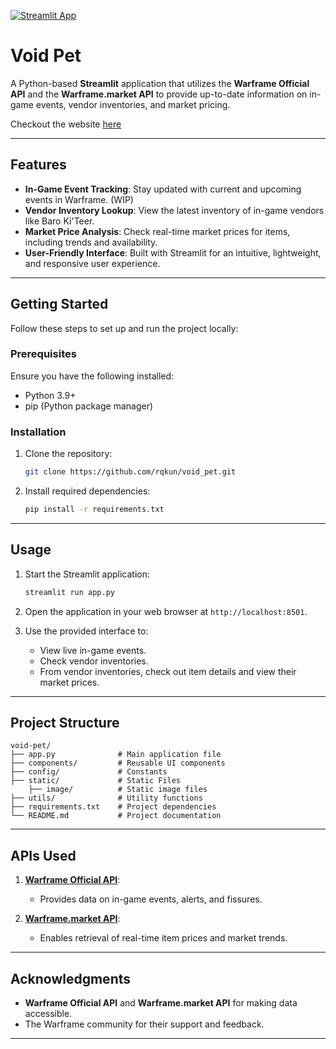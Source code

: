 [![Streamlit App](https://static.streamlit.io/badges/streamlit_badge_black_white.svg)](https://rqkun-voidpet.streamlit.app/)
# Void Pet 

A Python-based **Streamlit** application that utilizes the **Warframe Official API** and the **Warframe.market API** to provide up-to-date information on in-game events, vendor inventories, and market pricing.

Checkout the website [here](https://rqkun-voidpet.streamlit.app/)

---

## Features

- **In-Game Event Tracking**: Stay updated with current and upcoming events in Warframe. (WIP)
- **Vendor Inventory Lookup**: View the latest inventory of in-game vendors like Baro Ki'Teer.
- **Market Price Analysis**: Check real-time market prices for items, including trends and availability.
- **User-Friendly Interface**: Built with Streamlit for an intuitive, lightweight, and responsive user experience.

---

## Getting Started

Follow these steps to set up and run the project locally:

### Prerequisites

Ensure you have the following installed:

- Python 3.9+
- pip (Python package manager)

### Installation

1. Clone the repository:

   ```bash
   git clone https://github.com/rqkun/void_pet.git
   ```

2. Install required dependencies:

   ```bash
   pip install -r requirements.txt
   ```

---

## Usage

1. Start the Streamlit application:

   ```bash
   streamlit run app.py
   ```

2. Open the application in your web browser at `http://localhost:8501`.

3. Use the provided interface to:
   - View live in-game events.
   - Check vendor inventories.
   - From vendor inventories, check out item details and view their market prices.

---

## Project Structure

```plaintext
void-pet/
├── app.py              # Main application file
├── components/         # Reusable UI components
├── config/             # Constants
├── static/             # Static Files
    ├── image/          # Static image files
├── utils/              # Utility functions
├── requirements.txt    # Project dependencies
└── README.md           # Project documentation
```

---

## APIs Used

1. **[Warframe Official API](https://docs.warframestat.us/)**:
   - Provides data on in-game events, alerts, and fissures.

2. **[Warframe.market API](https://warframe.market/)**:
   - Enables retrieval of real-time item prices and market trends.

---

## Acknowledgments

- **Warframe Official API** and **Warframe.market API** for making data accessible.
- The Warframe community for their support and feedback.

---
